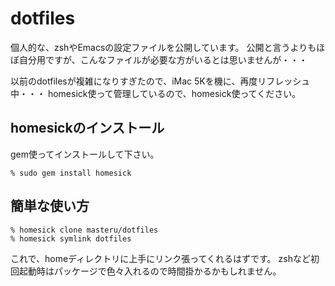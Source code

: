 dotfiles
========

個人的な、zshやEmacsの設定ファイルを公開しています。
公開と言うよりもほぼ自分用ですが、こんなファイルが必要な方がいるとは思いませんが・・・

以前のdotfilesが複雑になりすぎたので、iMac 5Kを機に、再度リフレッシュ中・・・
homesick使って管理しているので、homesick使ってください。

## homesickのインストール
gem使ってインストールして下さい。

`% sudo gem install homesick`


## 簡単な使い方

    % homesick clone masteru/dotfiles
    % homesick symlink dotfiles
    

これで、homeディレクトリに上手にリンク張ってくれるはずです。
zshなど初回起動時はパッケージで色々入れるので時間掛かるかもしれません。
